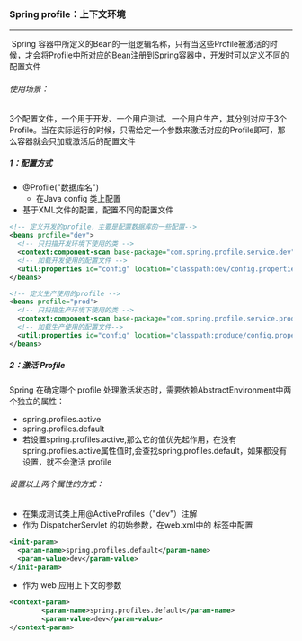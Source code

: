 ### Spring profile：上下文环境

------

​	Spring 容器中所定义的Bean的一组逻辑名称，只有当这些Profile被激活的时候，才会将Profile中所对应的Bean注册到Spring容器中，开发时可以定义不同的配置文件

###### 使用场景：

​	3个配置文件，一个用于开发、一个用户测试、一个用户生产，其分别对应于3个Profile。当在实际运行的时候，只需给定一个参数来激活对应的Profile即可，那么容器就会只加载激活后的配置文件

##### 1：配置方式

- @Profile("数据库名")
  - 在Java config 类上配置
- 基于XML文件的配置，配置不同的配置文件

```xml
<!-- 定义开发的profile，主要是配置数据库的一些配置-->
<beans profile="dev">
  <!-- 只扫描开发环境下使用的类 -->
  <context:component-scan base-package="com.spring.profile.service.dev" />
  <!-- 加载开发使用的配置文件 -->
  <util:properties id="config" location="classpath:dev/config.properties"/>
</beans>

<!-- 定义生产使用的profile -->
<beans profile="prod">
  <!-- 只扫描生产环境下使用的类 -->
  <context:component-scan base-package="com.spring.profile.service.produce" />
  <!-- 加载生产使用的配置文件-->
  <util:properties id="config" location="classpath:produce/config.properties"/>
</beans>
```

##### 2：激活 Profile

Spring 在确定哪个 profile 处理激活状态时，需要依赖AbstractEnvironment中两个独立的属性：

- spring.profiles.active
- spring.profiles.default
- 若设置spring.profiles.active,那么它的值优先起作用，在没有spring.profiles.active属性值时,会查找spring.profiles.default，如果都没有设置，就不会激活 profile

###### 设置以上两个属性的方式：

- 在集成测试类上用@ActiveProfiles（"dev"）注解
-  作为 DispatcherServlet 的初始参数，在web.xml中的 <servlet>标签中配置

```xml
<init-param>
  <param-name>spring.profiles.default</param-name>
  <param-value>dev</param-value>
</init-param>
```

- 作为 web 应用上下文的参数

```xml
<context-param>
		<param-name>spring.profiles.default</param-name>
		<param-value>dev</param-value>
</context-param>
```

